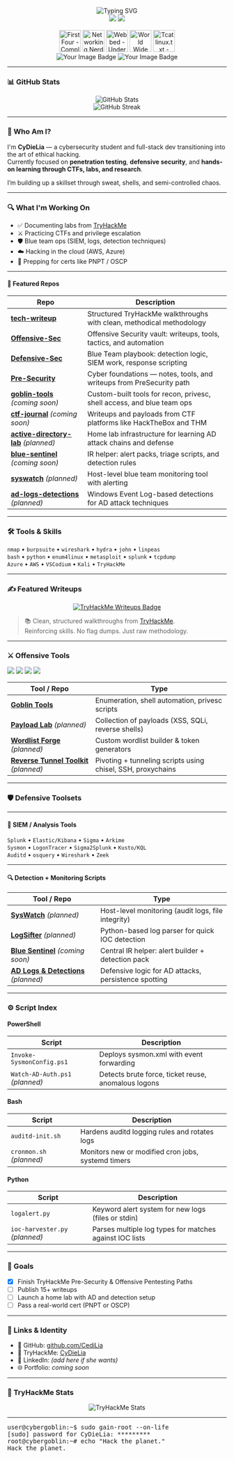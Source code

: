 <p align="center">
  <img src="https://readme-typing-svg.demolab.com?font=Fira+Code&pause=1000&color=00FF00&width=435&lines=Cybersecurity+Goblin+in+Training;CTFs+%7C+TryHackMe+%7C+Blue+Team;Learning+1+exploit+at+a+time+%F0%9F%A4%AB" alt="Typing SVG" />
  <br />
  <img src="https://img.shields.io/badge/Goblin_Mode-Engaged-%23FF00FF?style=for-the-badge&logo=gnome&logoColor=white" />
  <img src="https://img.shields.io/badge/TryHackMe-CyDieLia-red?style=for-the-badge&logo=tryhackme&logoColor=white" />
  <br /><br />
  <!-- Placeholder SVG badge strip -->
  <img src="https://assets.tryhackme.com/img/badges/firstfour.svg" width="50" title="First Four - Completing four rooms in your first week of joining!" />
  <img src="https://assets.tryhackme.com/img/badges/networkfundamentals.svg" width="50" title="Networking Nerd - Completing the 'Network Fundamentals' module" />
  <img src="https://assets.tryhackme.com/img/badges/webbed.svg" width="50" title="Webbed - Understands how the world wide web works" />
  <img src="https://assets.tryhackme.com/img/badges/howthewebworks.svg" width="50" title="World Wide Web - Completing the 'How The Web Works' module" />
  <img src="https://assets.tryhackme.com/img/badges/linux.svg" width="50" title="Tcat linux.txt - Being competent in Linux" />
  <br>
  <img src="https://tryhackme.com/img/thm_public_badge_bg.svg" alt="Your Image Badge" />
  <img src="https://tryhackme-badges.s3.amazonaws.com/CediLia.png" alt="Your Image Badge" />
  <br / >



---

### 📊 GitHub Stats

<p align="center">
  <img src="https://github-readme-stats.vercel.app/api?username=CediLia&show_icons=true&theme=radical&hide=stars&count_private=true" alt="GitHub Stats" />
  <br />
  <img src="https://github-readme-streak-stats.herokuapp.com/?user=CediLia&theme=radical" alt="GitHub Streak" />
</p>

---

### 🧠 Who Am I?

I'm **CyDieLia** — a cybersecurity student and full-stack dev transitioning into the art of ethical hacking.  
Currently focused on **penetration testing**, **defensive security**, and **hands-on learning through CTFs, labs, and research**.

I’m building up a skillset through sweat, shells, and semi-controlled chaos.

---

### 🔍 What I'm Working On

- ✅ Documenting labs from [TryHackMe](https://tryhackme.com/p/CyDieLia)
- ⚔️ Practicing CTFs and privilege escalation
- 🛡️ Blue team ops (SIEM, logs, detection techniques)
- ☁️ Hacking in the cloud (AWS, Azure)
- 🧠 Prepping for certs like PNPT / OSCP

---

#### 🧪 Featured Repos

| Repo | Description |
|------|-------------|
| [**tech-writeup**](https://github.com/CediLia/tech-writeup) | Structured TryHackMe walkthroughs with clean, methodical methodology |
| [**Offensive-Sec**](https://github.com/CediLia/Offensive-Sec) | Offensive Security vault: writeups, tools, tactics, and automation |
| [**Defensive-Sec**](https://github.com/CediLia/Defensive-Sec) | Blue Team playbook: detection logic, SIEM work, response scripting |
| [**Pre-Security**](https://github.com/CediLia/Pre-Security) | Cyber foundations — notes, tools, and writeups from PreSecurity path |
| [**goblin-tools**](https://github.com/CediLia/goblin-tools) *(coming soon)* | Custom-built tools for recon, privesc, shell access, and blue team ops |
| [**ctf-journal**](https://github.com/CediLia/ctf-journal) *(coming soon)* | Writeups and payloads from CTF platforms like HackTheBox and THM |
| [**active-directory-lab**](https://github.com/CediLia/ad-lab) *(planned)* | Home lab infrastructure for learning AD attack chains and defense |
| [**blue-sentinel**](https://github.com/CediLia/blue-sentinel) *(coming soon)* | IR helper: alert packs, triage scripts, and detection rules |
| [**syswatch**](https://github.com/CediLia/syswatch) *(planned)* | Host-level blue team monitoring tool with alerting |
| [**ad-logs-detections**](https://github.com/CediLia/ad-logs-detections) *(planned)* | Windows Event Log-based detections for AD attack techniques |


---

### 🛠️ Tools & Skills

`nmap` • `burpsuite` • `wireshark` • `hydra` • `john` • `linpeas`  
`bash` • `python` • `enum4linux` • `metasploit` • `splunk` • `tcpdump`  
`Azure` • `AWS` • `VSCodium` • `Kali` • `TryHackMe`

---

### ✍️ Featured Writeups

<p align="center">
  <a href="https://github.com/CediLia/tech-writeup">
    <img src="https://img.shields.io/badge/THM%20Writeups-Explore%20Now-%2300ffcc?style=for-the-badge&logo=markdown&logoColor=black" alt="TryHackMe Writeups Badge" />
  </a>
</p>

> 📚 Clean, structured walkthroughs from [TryHackMe](https://tryhackme.com/p/CediLia).  
> Reinforcing skills. No flag dumps. Just raw methodology.

---

### ⚔️ Offensive Tools  
<p align="left">
  <img src="https://img.shields.io/badge/Type-Enumeration-informational?style=flat-square" />
  <img src="https://img.shields.io/badge/Type-Exploitation-critical?style=flat-square" />
  <img src="https://img.shields.io/badge/Type-PrivEsc-blue?style=flat-square" />
  <img src="https://img.shields.io/badge/Type-Pivoting-yellow?style=flat-square" />
</p>

| Tool / Repo | Type |
|-------------|------|
| [**Goblin Tools**](https://github.com/CediLia/goblin-tools) | Enumeration, shell automation, privesc scripts |
| [**Payload Lab**](https://github.com/CediLia/payload-lab) *(planned)* | Collection of payloads (XSS, SQLi, reverse shells) |
| [**Wordlist Forge**](https://github.com/CediLia/wordlist-forge) *(planned)* | Custom wordlist builder & token generators |
| [**Reverse Tunnel Toolkit**](https://github.com/CediLia/reverse-tunnel-toolkit) *(planned)* | Pivoting + tunneling scripts using chisel, SSH, proxychains |

---

### 🛡️ Defensive Toolsets

---

#### 🧠 SIEM / Analysis Tools

`Splunk` • `Elastic/Kibana` • `Sigma` • `Arkime`  
`Sysmon` • `LogonTracer` • `Sigma2Splunk` • `Kusto/KQL`  
`Auditd` • `osquery` • `Wireshark` • `Zeek`

---

#### 🔍 Detection + Monitoring Scripts

| Tool / Repo | Type |
|-------------|------|
| [**SysWatch**](https://github.com/CediLia/syswatch) *(planned)* | Host-level monitoring (audit logs, file integrity) |
| [**LogSifter**](https://github.com/CediLia/logsifter) *(planned)* | Python-based log parser for quick IOC detection |
| [**Blue Sentinel**](https://github.com/CediLia/blue-sentinel) *(coming soon)* | Central IR helper: alert builder + detection pack |
| [**AD Logs & Detections**](https://github.com/CediLia/ad-logs-detections) *(planned)* | Defensive logic for AD attacks, persistence spotting |

---

### ⚙️ Script Index

#### PowerShell

| Script | Description |
|--------|-------------|
| `Invoke-SysmonConfig.ps1` | Deploys sysmon.xml with event forwarding |
| `Watch-AD-Auth.ps1` *(planned)* | Detects brute force, ticket reuse, anomalous logons |

#### Bash

| Script | Description |
|--------|-------------|
| `auditd-init.sh` | Hardens auditd logging rules and rotates logs |
| `cronmon.sh` *(planned)* | Monitors new or modified cron jobs, systemd timers |

#### Python

| Script | Description |
|--------|-------------|
| `logalert.py` | Keyword alert system for new logs (files or stdin) |
| `ioc-harvester.py` *(planned)* | Parses multiple log types for matches against IOC lists |

---

### 🎯 Goals

- [x] Finish TryHackMe Pre-Security & Offensive Pentesting Paths  
- [ ] Publish 15+ writeups  
- [ ] Launch a home lab with AD and detection setup  
- [ ] Pass a real-world cert (PNPT or OSCP)

---

### 🧬 Links & Identity

- 🔐 GitHub: [github.com/CediLia](https://github.com/CediLia)  
- 🧠 TryHackMe: [CyDieLia](https://tryhackme.com/p/CyDieLia)  
- 💼 LinkedIn: _(add here if she wants)_  
- 🌐 Portfolio: _coming soon_  

---

### 🧠 TryHackMe Stats

<p align="center">
  <img src="https://tryhackme-badges.vercel.app/api/CyDieLia" alt="TryHackMe Stats" />
</p>

---

<pre>
user@cybergoblin:~$ sudo gain-root --on-life
[sudo] password for CyDieLia: *********
root@cybergoblin:~# echo "Hack the planet."
Hack the planet.
</pre>

